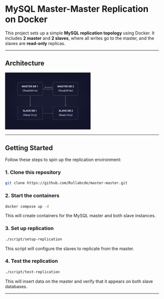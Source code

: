 # MySQL Master-Master Replication on Docker

This project sets up a simple **MySQL replication topology** using Docker. It includes **2 master** and **2 slaves**, where all writes go to the master, and the slaves are **read-only** replicas.

---

## Architecture

<img src="architecture.png" alt="Topology" width="280"/>

---

## Getting Started

Follow these steps to spin up the replication environment:

### 1. Clone this repository

```bash
git clone https://github.com/Rullabcde/master-master.git
```

### 2. Start the containers

```bash
docker compose up -d
```

This will create containers for the MySQL master and both slave instances.

### 3. Set up replication

```bash
./script/setup-replication
```

This script will configure the slaves to replicate from the master.

### 4. Test the replication

```bash
./script/test-replication
```

This will insert data on the master and verify that it appears on both slave databases.

---
